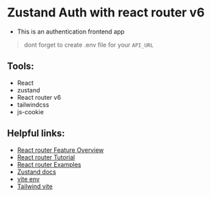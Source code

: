 # Zustand Auth with react router v6

- This is an authentication frontend app
> dont forget to create .env file for your `API_URL`

## Tools:
  - React
  - zustand
  - React router v6
  - tailwindcss
  - js-cookie

## Helpful links:
  - [React router Feature Overview](https://reactrouter.com/en/main/start/overview#client-side-routing)
  - [React router Tutorial](https://reactrouter.com/en/main/start/tutorial)
  - [React router Examples](https://github.com/remix-run/react-router/tree/main/examples)
  - [Zustand docs](https://docs.pmnd.rs/zustand/getting-started/introduction)
  - [vite env](https://vitejs.dev/guide/env-and-mode)
  - [Tailwind vite](https://tailwindcss.com/docs/guides/vite)
